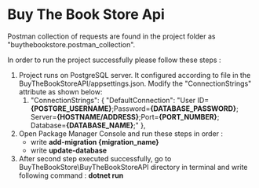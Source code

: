 <h1>Buy The Book Store Api </h1>

Postman collection of requests are found in the project folder as "buythebookstore.postman_collection".

In order to run the project successfully please follow these steps : 

<ol>
 <li>  Project runs on PostgreSQL server. It configured according to file in the BuyTheBookStoreAPI/appsettings.json.
Modify the "ConnectionStrings" attribute as shown below:
<ol>
 <li>
  "ConnectionStrings": {
 "DefaultConnection": "User ID=<b>{POSTGRE_USERNAME}</b>;Password=<b>{DATABASE_PASSWORD}</b>; Server=<b>{HOSTNAME/ADDRESS}</b>;Port=<b>{PORT_NUMBER}</b>; Database=<b>{DATABASE_NAME}</b>;"
  },
</li>
  </ol>
  </li>
  
  <li>
 Open Package Manager Console and run these steps in order :
 <ul>
  <li> write <b>add-migration {migration_name}</b></li>
  <li> write <b>update-database</b></li>
 </ul>
  </li>

  <li>
 After second step executed successfully, go to BuyTheBookStore\BuyTheBookStoreAPI directory in terminal and write following command : 
   <b>dotnet run</b>
</ol>
</li>
 
  
